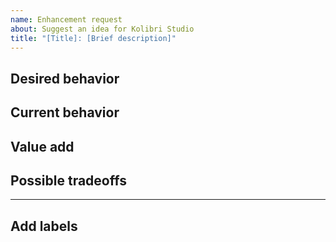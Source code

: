```yaml
---
name: Enhancement request
about: Suggest an idea for Kolibri Studio
title: "[Title]: [Brief description]"
---
```


<!--

Note that anything written between these symbols will not appear in the actual, published issue. They serve as instructions for filling out this template.  Please use the 'preview' tab above this textbox to verify formatting before submitting.

Instructions:
- Start by replacing the content in "[Title]" and give a "[Brief description]" of the issue above
- Please remove any unused, optional sections below.

-->

## Desired behavior
<!-- Briefly describe the behavior you would like to see -->


## Current behavior
<!-- Briefly describe the current behavior; you may include screenshots, code, and notes -->


## Value add
<!-- (Optional) Explain why this should be added or changed in KDS and where it could be used -->


## Possible tradeoffs
<!-- (Optional) Explain possible issues/costs that could arise - if any - from implementing this enhancement -->


---

## Add labels
<!-- Please choose the appropriate label(s) from our existing label list to ensure that your issue is properly categorized. This will help us to better understand and address your issue! -->
